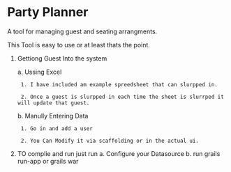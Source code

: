 Party Planner
============

A tool for managing guest and seating arrangments.

This Tool is easy to use or at least thats the point.

1. Gettiong Guest Into the system 

    a. Ussing Excel
    
        1. I have included am example spreedsheet that can slurpped in. 
        
        2. Once a guest is slurpped in each time the sheet is slurrped it will update that guest.
        
    b. Manully Entering Data
    
        1. Go in and add a user
        
        2. You Can Modify it via scaffolding or in the actual ui.

    
2. TO complie and run just run
    a. Configure your Datasource
    b. run grails run-app or grails war
   

